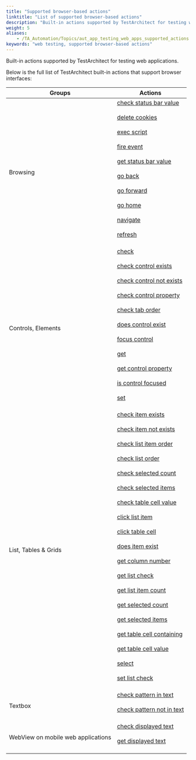 ```yaml
--- 
title: "Supported browser-based actions"
linktitle: "List of supported browser-based actions"
description: "Built-in actions supported by TestArchitect for testing web applications."
weight: 5
aliases: 
    - /TA_Automation/Topics/aut_app_testing_web_apps_supported_actions.html
keywords: "web testing, supported browser-based actions"
---
```


Built-in actions supported by TestArchitect for testing web applications.

Below is the full list of TestArchitect built-in actions that support browser interfaces:

|Groups|Actions|
|------|-------|
|Browsing|[check status bar value](/TA_Automation/Topics/bia_check_status_bar_value.html)<br><br> [delete cookies](/TA_Automation/Topics/bia_delete_cookies.html)<br><br> [exec script](/TA_Automation/Topics/bia_exec_script.html)<br><br> [fire event](/TA_Automation/Topics/bia_fire_event.html)<br><br> [get status bar value](/TA_Automation/Topics/bia_get_status_bar_value.html)<br><br> [go back](/TA_Automation/Topics/bia_go_back.html)<br><br> [go forward](/TA_Automation/Topics/bia_go_forward.html)<br><br> [go home](/TA_Automation/Topics/bia_go_home.html)<br><br> [navigate](/TA_Automation/Topics/bia_navigate.html)<br><br> [refresh](/TA_Automation/Topics/bia_refresh.html)<br><br>|<br>
|Controls, Elements|[check](/TA_Automation/Topics/bia_check.html)<br><br> [check control exists](/TA_Automation/Topics/bia_check_control_exists.html)<br><br> [check control not exists](/TA_Automation/Topics/bia_check_control_not_exists.html)<br><br> [check control property](/TA_Automation/Topics/bia_check_control_property.html)<br><br> [check tab order](/TA_Automation/Topics/bia_check_tab_order.html)<br><br> [does control exist](/TA_Automation/Topics/bia_does_control_exist.html)<br><br> [focus control](/TA_Automation/Topics/bia_focus_control.html)<br><br> [get](/TA_Automation/Topics/bia_get.html)<br><br> [get control property](/TA_Automation/Topics/bia_get_control_property.html)<br><br> [is control focused](/TA_Automation/Topics/bia_is_control_focused.html)<br><br> [set](/TA_Automation/Topics/bia_set.html)<br><br>|<br>
|List, Tables & Grids|[check item exists](/TA_Automation/Topics/bia_check_item_exists.html)<br><br> [check item not exists](/TA_Automation/Topics/bia_check_item_not_exists.html)<br><br> [check list item order](/TA_Automation/Topics/bia_check_list_item_order.html)<br><br> [check list order](/TA_Automation/Topics/bia_check_list_order.html)<br><br> [check selected count](/TA_Automation/Topics/bia_check_selected_count.html)<br><br> [check selected items](/TA_Automation/Topics/bia_check_selected_items.html)<br><br> [check table cell value](/TA_Automation/Topics/bia_check_table_cell_value.html)<br><br> [click list item](/TA_Automation/Topics/bia_click_list_item.html)<br><br> [click table cell](/TA_Automation/Topics/bia_click_table_cell.html)<br><br> [does item exist](/TA_Automation/Topics/bia_does_item_exist.html)<br><br> [get column number](/TA_Automation/Topics/bia_get_column_number.html)<br><br> [get list check](/TA_Automation/Topics/bia_get_list_check.html)<br><br> [get list item count](/TA_Automation/Topics/bia_get_list_item_count.html)<br><br> [get selected count](/TA_Automation/Topics/bia_get_selected_count.html)<br><br> [get selected items](/TA_Automation/Topics/bia_get_selected_items.html)<br><br> [get table cell containing](/TA_Automation/Topics/bia_get_table_cell_containing.html)<br><br> [get table cell value](/TA_Automation/Topics/bia_get_table_cell_value.html)<br><br> [select](/TA_Automation/Topics/bia_select.html)<br><br> [set list check](/TA_Automation/Topics/bia_set_list_check.html)<br><br>|<br>
|Textbox|[check pattern in text](/TA_Automation/Topics/bia_check_pattern_in_text.html)<br><br> [check pattern not in text](/TA_Automation/Topics/bia_check_pattern_not_in_text.html)<br><br>|<br>
|WebView on mobile web applications|[check displayed text](/TA_Automation/Topics/bia_check_displayed_text.html)<br><br> [get displayed text](/TA_Automation/Topics/bia_get_displayed_text.html)<br><br>|<br>




